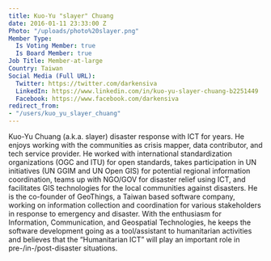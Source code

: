 ```yaml
---
title: Kuo-Yu "slayer" Chuang
date: 2016-01-11 23:33:00 Z
Photo: "/uploads/photo%20slayer.png"
Member Type:
  Is Voting Member: true
  Is Board Member: true
Job Title: Member-at-large
Country: Taiwan
Social Media (Full URL):
  Twitter: https://twitter.com/darkensiva
  LinkedIn: https://www.linkedin.com/in/kuo-yu-slayer-chuang-b2251449
  Facebook: https://www.facebook.com/darkensiva
redirect_from:
- "/users/kuo_yu_slayer_chuang"
---
```


Kuo-Yu Chuang (a.k.a. slayer) disaster response with ICT for years. He enjoys working with the communities as crisis mapper, data contributor, and tech service provider. He worked with international standardization organizations (OGC and ITU) for open standards, takes participation in UN initiatives (UN GGIM and UN Open GIS) for potential regional information coordination, teams up with NGO/GOV for disaster relief using ICT, and facilitates GIS technologies for the local communities against disasters. He is the co-founder of GeoThings, a Taiwan based software company, working on information collection and coordination for various stakeholders in response to emergency and disaster. With the enthusiasm for Information, Communication, and Geospatial Technologies, he keeps the software development going as a tool/assistant to humanitarian activities and believes that the “Humanitarian ICT” will play an important role in pre-/in-/post-disaster situations.
